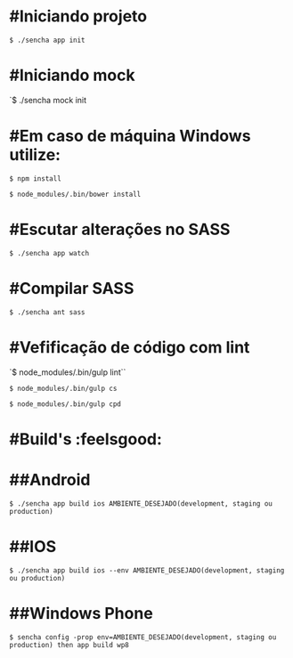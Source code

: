 
#Iniciando projeto
==================
`$ ./sencha app init`


#Iniciando mock
==================
`$ ./sencha mock init


#Em caso de máquina Windows utilize:
==================
`$ npm install`

`$ node_modules/.bin/bower install`


#Escutar alterações no SASS
==================
`$ ./sencha app watch`


#Compilar SASS
==================
`$ ./sencha ant sass`


#Vefificação de código com lint
==================
`$ node_modules/.bin/gulp lint``

`$ node_modules/.bin/gulp cs`

`$ node_modules/.bin/gulp cpd`


#Build's :feelsgood:
==================
##Android
==================
`$ ./sencha app build ios AMBIENTE_DESEJADO(development, staging ou production)`

##IOS
==================
`$ ./sencha app build ios --env AMBIENTE_DESEJADO(development, staging ou production)`

##Windows Phone
==================
`$ sencha config -prop env=AMBIENTE_DESEJADO(development, staging ou production) then app build wp8`



